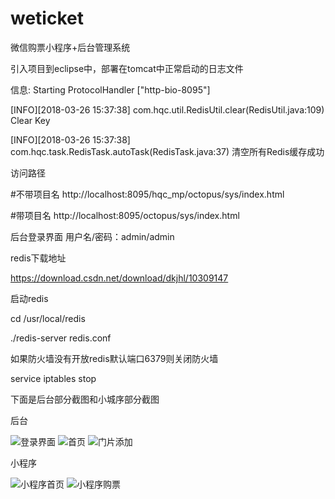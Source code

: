 # weticket
微信购票小程序+后台管理系统


引入项目到eclipse中，部署在tomcat中正常启动的日志文件

信息: Starting ProtocolHandler ["http-bio-8095"]

[INFO][2018-03-26 15:37:38] com.hqc.util.RedisUtil.clear(RedisUtil.java:109) Clear Key 

[INFO][2018-03-26 15:37:38] com.hqc.task.RedisTask.autoTask(RedisTask.java:37) 清空所有Redis缓存成功 

访问路径

#不带项目名
http://localhost:8095/hqc_mp/octopus/sys/index.html

#带项目名 
http://localhost:8095/octopus/sys/index.html

后台登录界面
用户名/密码：admin/admin

redis下载地址

https://download.csdn.net/download/dkjhl/10309147

启动redis

cd /usr/local/redis

./redis-server redis.conf

如果防火墙没有开放redis默认端口6379则关闭防火墙

service iptables stop

下面是后台部分截图和小城序部分截图

后台

![登录界面](https://github.com/coolfxl/weticket/blob/master/pictures/01.png)
![首页](https://github.com/coolfxl/weticket/blob/master/pictures/02.png)
![门片添加](https://github.com/coolfxl/weticket/blob/master/pictures/03.jpg)

小程序

![小程序首页](https://github.com/coolfxl/weticket/blob/master/pictures/04.jpg)
![小程序购票](https://github.com/coolfxl/weticket/blob/master/pictures/05.jpg)
